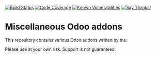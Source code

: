 [![Build Status](https://travis-ci.org/naglis/misc-addons.svg?branch=9.0)](https://travis-ci.org/naglis/misc-addons)
[![Code Coverage](https://codecov.io/gh/naglis/misc-addons/branch/9.0/graph/badge.svg)](https://codecov.io/gh/naglis/misc-addons)
[![Known Vulnerabilities](https://snyk.io/test/github/naglis/misc-addons/9.0/badge.svg)](https://snyk.io/test/github/naglis/misc-addons)
[![Say Thanks!](https://img.shields.io/badge/Say%20Thanks-!-1EAEDB.svg)](https://saythanks.io/to/naglis)

# Miscellaneous Odoo addons

This repository contains various Odoo addons written by me.

Please use at your own risk. Support is not guaranteed.
